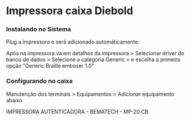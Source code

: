 # Impressora caixa Diebold

### Instalando no Sistema
Plug a impressora e será adicionado automáticamente. 

Após na impressora vá em detalhes da impressora > Selecionar driver do banco de dados > Selecione a categoria Generic > e escolha a primeira opção "Generic Braille emboser 1.0"

### Configurando no caixa
Manutenção dos terminais > Equipamentos > Adicionar equipamento abaixo

IMPRESSORA AUTENTICADORA - BEMATECH - MP-20 CB
